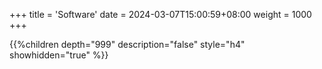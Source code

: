+++
title = 'Software'
date = 2024-03-07T15:00:59+08:00
weight = 1000
+++

{{%children depth="999" description="false" style="h4" showhidden="true" %}}
